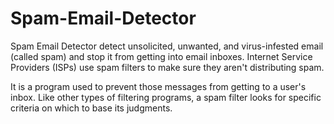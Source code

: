 # Spam-Email-Detector

Spam Email Detector detect unsolicited, unwanted, and virus-infested email (called spam) and stop it from getting into email inboxes. Internet Service Providers (ISPs) use spam filters to make sure they aren't distributing spam.

It is a program used to prevent those messages from getting to a user's inbox. Like other types of filtering programs, a spam filter looks for specific criteria on which to base its judgments.


<!--  
 afhdsafahaksfa asdkfhakshfahskfahfa afhdsafahaksfa asdkfhakshfahskfahfa afhdsafahaksfa asdkfhakshfahskfahfa afhdsafahaksfa asdkfhakshfahskfahfa
-->
